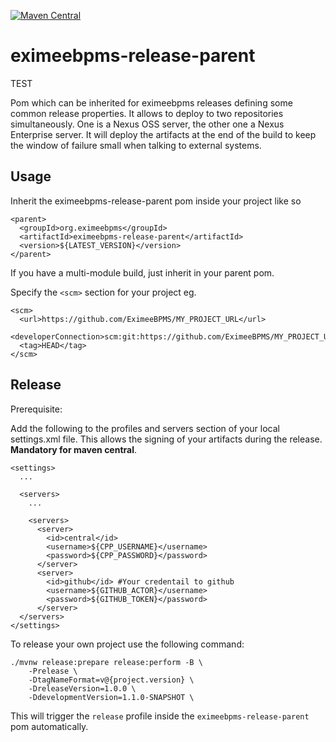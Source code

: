 [![Maven Central](https://maven-badges.sml.io/sonatype-central/org.eximeebpms/eximeebpms-release-parent/badge.svg)](https://maven-badges.sml.io/sonatype-central/org.eximeebpms/eximeebpms-release-parent)

eximeebpms-release-parent
======================

TEST

Pom which can be inherited for eximeebpms releases defining some common release properties.
It allows to deploy to two repositories simultaneously. One is a Nexus OSS server, the other one a Nexus Enterprise server.
It will deploy the artifacts at the end of the build to keep the window of failure small when talking to external systems.

Usage
-----

Inherit the eximeebpms-release-parent pom inside your project like so  
  
    <parent>
      <groupId>org.eximeebpms</groupId>
      <artifactId>eximeebpms-release-parent</artifactId>
      <version>${LATEST_VERSION}</version>
    </parent>  
    
If you have a multi-module build, just inherit in your parent pom.  

Specify the ```<scm>``` section for your project eg.
```
<scm>
  <url>https://github.com/EximeeBPMS/MY_PROJECT_URL</url>
  <developerConnection>scm:git:https://github.com/EximeeBPMS/MY_PROJECT_URL.git</developerConnection>
  <tag>HEAD</tag>
</scm>
```
Release
-------

Prerequisite:  

  Add the following to the profiles and servers section of your local settings.xml file. This allows the signing of your artifacts during the release. <strong>Mandatory for maven central</strong>.
  
    <settings>
      ...
      
      <servers>
        ...

        <servers>
          <server>
            <id>central</id>
            <username>${CPP_USERNAME}</username>
            <password>${CPP_PASSWORD}</password>
          </server>
          <server>
            <id>github</id> #Your credentail to github 
            <username>${GITHUB_ACTOR}</username>
            <password>${GITHUB_TOKEN}</password>
          </server>        
      </servers>    
    </settings>

To release your own project use the following command:

    ./mvnw release:prepare release:perform -B \
        -Prelease \
        -DtagNameFormat=v@{project.version} \
        -DreleaseVersion=1.0.0 \
        -DdevelopmentVersion=1.1.0-SNAPSHOT \
    
This will trigger the `release` profile inside the `eximeebpms-release-parent` pom automatically.
